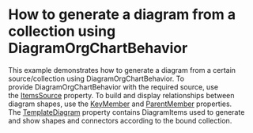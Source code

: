 # How to generate a diagram from a collection using DiagramOrgChartBehavior


This example demonstrates how to generate a diagram from a certain source/collection using DiagramOrgChartBehavior. To provide DiagramOrgChartBehavior with the required source, use the <a href="https://documentation.devexpress.com/WPF/DevExpressXpfDiagramDiagramDataBindingBehaviorBase_ItemsSourcetopic.aspx">ItemsSource</a> property. To build and display relationships between diagram shapes, use the <a href="https://documentation.devexpress.com/WPF/DevExpressXpfDiagramDiagramDataBindingBehaviorBase_KeyMembertopic.aspx">KeyMember</a> and <a href="https://documentation.devexpress.com/WPF/DevExpressXpfDiagramDiagramOrgChartBehavior_ParentMembertopic.aspx">ParentMember</a> properties. The <a href="https://documentation.devexpress.com/WPF/DevExpressXpfDiagramDiagramDataBindingBehaviorBase_TemplateDiagramtopic.aspx">TemplateDiagram</a> property contains DiagramItems used to generate and show shapes and connectors according to the bound collection.

<br/>


